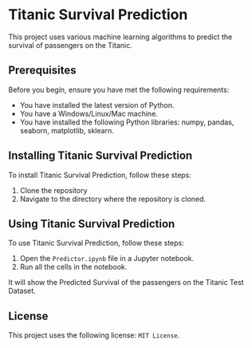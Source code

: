 # Titanic Survival Prediction

This project uses various machine learning algorithms to predict the survival of passengers on the Titanic.

## Prerequisites

Before you begin, ensure you have met the following requirements:

- You have installed the latest version of Python.
- You have a Windows/Linux/Mac machine.
- You have installed the following Python libraries: numpy, pandas, seaborn, matplotlib, sklearn.

## Installing Titanic Survival Prediction

To install Titanic Survival Prediction, follow these steps:

1. Clone the repository
2. Navigate to the directory where the repository is cloned.

## Using Titanic Survival Prediction

To use Titanic Survival Prediction, follow these steps:

1. Open the `Predictor.ipynb` file in a Jupyter notebook.
2. Run all the cells in the notebook.

It will show the Predicted Survival of the passengers on the Titanic Test Dataset.

## License

This project uses the following license: `MIT License`.
